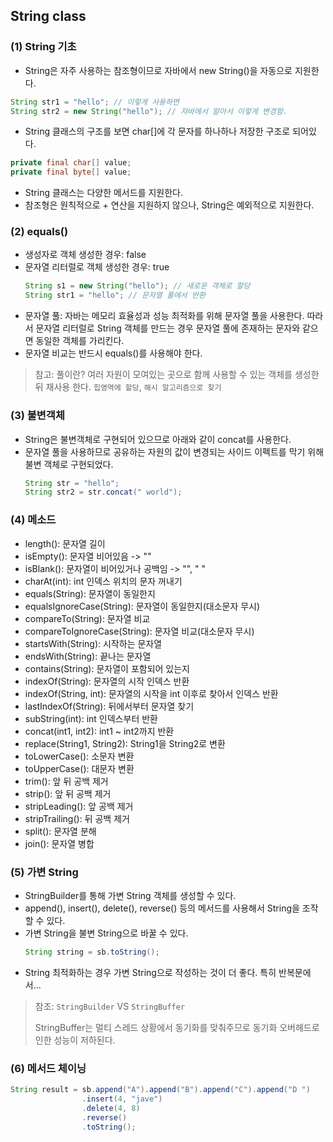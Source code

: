 ## String class

### (1) String 기초
- String은 자주 사용하는 참조형이므로 자바에서 new String()을 자동으로 지원한다.
```java
String str1 = "hello"; // 이렇게 사용하면
String str2 = new String("hello"); // 자바에서 알아서 이렇게 변경함.
```

- String 클래스의 구조를 보면 char[]에 각 문자를 하나하나 저장한 구조로 되어있다.
```java
private final char[] value;
private final byte[] value;
```
- String 클래스는 다양한 메서드를 지원한다.
- 참조형은 원칙적으로 + 연산을 지원하지 않으나, String은 예외적으로 지원한다.

### (2) equals()
- 생성자로 객체 생성한 경우: false
- 문자열 리터럴로 객체 생성한 경우: true
  ```java
  String s1 = new String("hello"); // 새로운 객체로 할당
  String str1 = "hello"; // 문자열 풀에서 반환
  ```
- 문자열 풀: 자바는 메모리 효율성과 성능 최적화를 위해 문자열 풀을 사용한다. 따라서 문자열 리터럴로 String 객체를 만드는 경우 문자열 풀에 존재하는 문자와 같으면 동일한 객체를 가리킨다.
- 문자열 비교는 반드시 equals()를 사용해야 한다.
> 참고: 풀이란? 여러 자원이 모여있는 곳으로 함께 사용할 수 있는 객체를 생성한 뒤 재사용 한다. `힙영역에 할당`, `해시 알고리즘으로 찾기`

### (3) 불변객체 
- String은 불변객체로 구현되어 있으므로 아래와 같이 concat를 사용한다.
- 문자열 풀을 사용하므로 공유하는 자원의 값이 변경되는 사이드 이펙트를 막기 위해 불변 객체로 구현되었다.
  ```java
  String str = "hello";
  String str2 = str.concat(" world");
  ```

### (4) 메소드
- length(): 문자열 길이
- isEmpty(): 문자열 비어있음 -> ""
- isBlank(): 문자열이 비어있거나 공백임 -> "", " "
- charAt(int): int 인덱스 위치의 문자 꺼내기
- equals(String): 문자열이 동일한지
- equalsIgnoreCase(String): 문자열이 동일한지(대소문자 무시)
- compareTo(String): 문자열 비교
- compareToIgnoreCase(String): 문자열 비교(대소문자 무시)
- startsWith(String): 시작하는 문자열
- endsWith(String): 끝나는 문자열
- contains(String): 문자열이 포함되어 있는지
- indexOf(String): 문자열의 시작 인덱스 반환
- indexOf(String, int): 문자열의 시작을 int 이후로 찾아서 인덱스 반환
- lastIndexOf(String): 뒤에서부터 문자열 찾기
- subString(int): int 인덱스부터 반환
- concat(int1, int2): int1 ~ int2까지 반환
- replace(String1, String2): String1을 String2로 변환
- toLowerCase(): 소문자 변환
- toUpperCase(): 대문자 변환
- trim(): 앞 뒤 공백 제거
- strip(): 앞 뒤 공백 제거
- stripLeading(): 앞 공백 제거
- stripTrailing(): 뒤 공백 제거
- split(): 문자열 분해
- join(): 문자열 병합

### (5) 가변 String
- StringBuilder를 통해 가변 String 객체를 생성할 수 있다.
- append(), insert(), delete(), reverse() 등의 메서드를 사용해서 String을 조작할 수 있다.
- 가변 String을 불변 String으로 바꿀 수 있다.
  ```java
  String string = sb.toString();
  ```
- String 최적화하는 경우 가변 String으로 작성하는 것이 더 좋다. 특히 반복문에서...
> 참조: `StringBuilder` VS `StringBuffer`
>
> StringBuffer는 멀티 스레드 상황에서 동기화를 맞춰주므로 동기화 오버헤드로 인한 성능이 저하된다.

### (6) 메서드 체이닝
```java
String result = sb.append("A").append("B").append("C").append("D ")
                .insert(4, "jave")
                .delete(4, 8)
                .reverse()
                .toString();
```
















